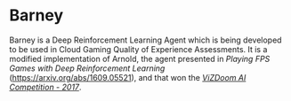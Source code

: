 # Barney

Barney is a Deep Reinforcement Learning Agent which is being developed to be used in Cloud Gaming Quality of Experience Assessments. It is a modified implementation of Arnold, the agent presented in *Playing FPS Games with Deep Reinforcement Learning* (https://arxiv.org/abs/1609.05521), and that won the [*ViZDoom AI Competition - 2017*](http://vizdoom.cs.put.edu.pl/competition-cig-2017).
